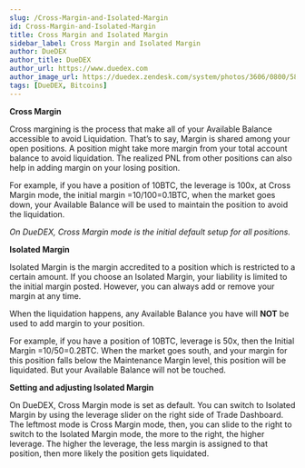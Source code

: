 ```yaml
---
slug: /Cross-Margin-and-Isolated-Margin
id: Cross-Margin-and-Isolated-Margin
title: Cross Margin and Isolated Margin
sidebar_label: Cross Margin and Isolated Margin
author: DueDEX
author_title: DueDEX
author_url: https://www.duedex.com
author_image_url: https://duedex.zendesk.com/system/photos/3606/0800/5893/twitter4.png
tags: [DueDEX, Bitcoins]
---
```




**Cross Margin**

Cross margining is the process that make all of your Available Balance accessible to avoid Liquidation. That’s to say, Margin is shared among your open positions. A position might take more margin from your total account balance to avoid liquidation. The realized PNL from other positions can also help in adding margin on your losing position.

For example, if you have a position of 10BTC, the leverage is 100x, at Cross Margin mode, the initial margin =10/100=0.1BTC, when the market goes down, your Available Balance will be used to maintain the position to avoid the liquidation.

_On DueDEX, Cross Margin mode is the initial default setup for all positions._

**Isolated Margin**

Isolated Margin is the margin accredited to a position which is restricted to a certain amount. If you choose an Isolated Margin, your liability is limited to the initial margin posted. However, you can always add or remove your margin at any time.

When the liquidation happens, any Available Balance you have will  **NOT**  be used to add margin to your position.

For example, if you have a position of 10BTC, leverage is 50x, then the Initial Margin =10/50=0.2BTC. When the market goes south, and your margin for this position falls below the Maintenance Margin level, this position will be liquidated. But your Available Balance will not be touched.

**Setting and adjusting Isolated Margin**

On DueDEX, Cross Margin mode is set as default. You can switch to Isolated Margin by using the leverage slider on the right side of Trade Dashboard. The leftmost mode is Cross Margin mode, then, you can slide to the right to switch to the Isolated Margin mode, the more to the right, the higher leverage. The higher the leverage, the less margin is assigned to that position, then more likely the position gets liquidated.